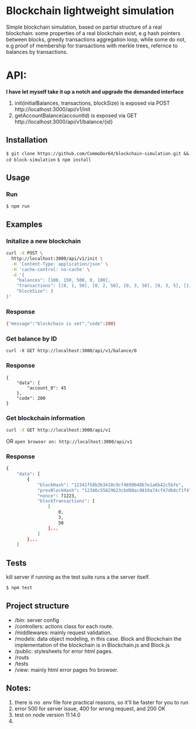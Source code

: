 # Blockchain lightweight simulation
Simple blockchain simulation, based on partial structure of a real blockchain.
some properties of a real blockchain exist, e.g hash pointers between blocks, greedy
transactions aggregation loop, while some do not, e.g proof of membership for transactions
with merkle trees, refernce to balances by transactions.

# API:
**I have let myself take it up a notch and upgrade the demanded interface**
1) init(initialBalances, transactions, blockSize) is exposed via POST http://localhost:3000/api/v1/init
2) getAccountBalance(accountId) is exposed via GET http://localhost:3000/api/v1/balance/{id}

## Installation
```$ git clone https://github.com/CommoDor64/blockchain-simulation.git && cd block-simulation```
```$ npm install```
    
## Usage
### Run
```$ npm run``` 

## Examples
### Initalize a new blockchain
```bash
curl -X POST \
  http://localhost:3000/api/v1/init \
  -H 'Content-Type: application/json' \
  -H 'cache-control: no-cache' \
  -d '{
	"balances": [100, 150, 500, 0, 100],
	"transactions": [[0, 1, 50], [0, 2, 50], [0, 3, 50], [0, 3, 5], [1, 0, 100], [4, 3, 35]],
	"blockSize": 3
}'
```
### Response
```bash
{"message":"blockchain is set","code":200}
```
### Get balance by ID 
```
curl -X GET http://localhost:3000/api/v1/balance/0
```

### Response 
```
{
    "data": {
        "account_0": 45
    },
    "code": 200
}
```

### Get blockchain information
```bash
curl -X GET http://localhost:3000/api/v1
```
OR
```open browser on: http://localhost:3000/api/v1``` 

### Response
```bash
{
    "data": [
        {
            "blockHash": "12341f58b3b3410c9cf4699048b7e1a6b42c5bfe",
            "prevBlockHash": "12346c55829623cbd08ac9819a74cf47db8cf1f4",
            "nonce": 71223,
            "blockTransactions": [
                [
                    0,
                    3,
                    50
                ]...
            ]
        }...
    ]
```
## Tests
kill server if running as the test suite runs a the server itself.
```bash
$ npm test
```

## Project structure
- /bin: server config
- /controllers: actions class for each route.
- /middlewares: mainly request validation.
- /models: data object modeling, in this case.
Block and Blockchain the implementation of the blockchain is in Blockchain.js and Block.js
- /public: stylesheets for error html pages.
- /routs
- /tests
- /view: mainly html error pages fro browser.

## Notes:
1) there is no .env file fore practical reasons, so it'll be faster for you to run
2) error 500 for server issue, 400 for wrong request, and 200 OK
3) test on node version 11.14.0
4)

